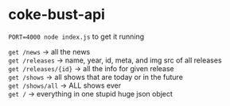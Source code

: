 # coke-bust-api

`PORT=4000 node index.js` to get it running  

`get /news` -> all the news  
`get /releases` -> name, year, id, meta, and img src of all releases  
`get /releases/{id}` -> all the info for given release  
`get /shows` -> all shows that are today or in the future  
`get /shows/all` -> ALL shows ever  
`get /` -> everything in one stupid huge json object  
